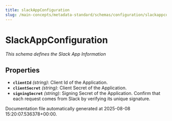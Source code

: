 ```yaml
---
title: slackAppConfiguration
slug: /main-concepts/metadata-standard/schemas/configuration/slackappconfiguration
---
```


# SlackAppConfiguration

*This schema defines the Slack App Information*

## Properties

- **`clientId`** *(string)*: Client Id of the Application.
- **`clientSecret`** *(string)*: Client Secret of the Application.
- **`signingSecret`** *(string)*: Signing Secret of the Application. Confirm that each request comes from Slack by verifying its unique signature.


Documentation file automatically generated at 2025-08-08 15:20:07.536378+00:00.
